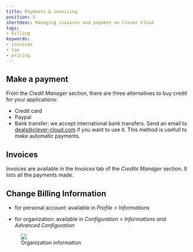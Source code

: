 ```yaml
---
title: Payments & invoicing
position: 5
shortdesc: Managing invoices and payment on Clever Cloud
tags:
- billing
keywords:
- invoices
- tax
- pricing
---
```


## Make a payment

From the *Credit Manager* section, there are three alternatives to buy credit for your applications:

* Credit card
* Paypal
* Bank transfer: we accept international bank transfers. Send an email to <deals@clever-cloud.com> if you want to use it. This method is usefull to make automatic payments.


## Invoices

Invoices are available in the *Invoices* tab of the *Credits Manager* section. It lists all the payments made.

## Change Billing Information

* for personal account: available in *Profile > Informations*

* for organization: available in *Configuration > Informations and Advanced Configuration*

<figure class="cc-content-img">
  <a href="/assets/images/billing-infos.png"><img src="/doc/assets/images/billing-infos.png"/></a>
  <figcaption>Organization information</figcaption>
</figure>
